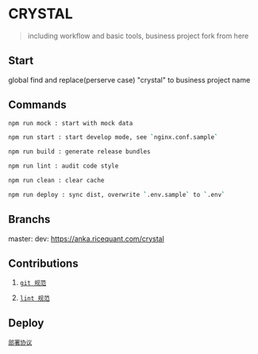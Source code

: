 # CRYSTAL

> including workflow and basic tools, business project fork from here

## Start

global find and replace(perserve case) "crystal" to business project name

## Commands

```bash
npm run mock : start with mock data

npm run start : start develop mode, see `nginx.conf.sample`

npm run build : generate release bundles

npm run lint : audit code style

npm run clean : clear cache

npm run deploy : sync dist, overwrite `.env.sample` to `.env`
```

## Branchs

master: <product visit url>
dev: https://anka.ricequant.com/crystal

## Contributions

1. [`git 规范`](http://wiki.ricequant.com/pages/viewpage.action?pageId=17269198)

2. [`lint 规范`](http://wiki.ricequant.com/pages/viewpage.action?pageId=45875427)

## Deploy

[`部署协议`](http://wiki.ricequant.com/pages/viewpage.action?pageId=52233128)
